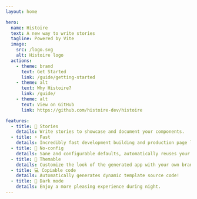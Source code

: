 ```yaml
---
layout: home

hero:
  name: Histoire
  text: A new way to write stories
  tagline: Powered by Vite
  image:
    src: /logo.svg
    alt: Histoire logo
  actions:
    - theme: brand
      text: Get Started
      link: /guide/getting-started
    - theme: alt
      text: Why Histoire?
      link: /guide/
    - theme: alt
      text: View on GitHub
      link: https://github.com/histoire-dev/histoire

features:
  - title: 📖 Stories
    details: Write stories to showcase and document your components.
  - title: ⚡ Fast
    details: Incredibly fast development building and production page loading!
  - title: 🔧️ No-config
    details: Sane and configurable defaults, automatically reuses your Vite config!
  - title: 🎨 Themable
    details: Customize the look of the generated app with your own branding.
  - title: 💻️ Copiable code
    details: Automatically generates dynamic template source code!
  - title: 🌙 Dark mode
    details: Enjoy a more pleasing experience during night.
---
```

